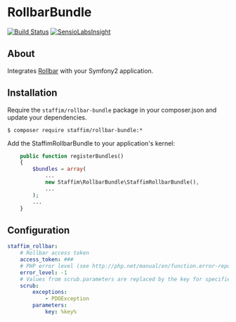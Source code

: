 # RollbarBundle

[![Build Status](https://travis-ci.org/staffim/StaffimRollbarBundle.svg?branch=master)](https://travis-ci.org/staffim/StaffimRollbarBundle) [![SensioLabsInsight](https://insight.sensiolabs.com/projects/ff4df077-5079-4b33-8758-189b251fb3d5/mini.png)](https://insight.sensiolabs.com/projects/ff4df077-5079-4b33-8758-189b251fb3d5)

## About

Integrates [Rollbar](http://rollbar.com/) with your Symfony2 application.

## Installation

Require the `staffim/rollbar-bundle` package in your composer.json and update your dependencies.

    $ composer require staffim/rollbar-bundle:*

Add the StaffimRollbarBundle to your application's kernel:

```php
    public function registerBundles()
    {
        $bundles = array(
            ...
            new Staffim\RollbarBundle\StaffimRollbarBundle(),
            ...
        );
        ...
    }
```

## Configuration

```yml
staffim_rollbar:
    # Rollbar access token
    access_token: ###
    # PHP error level (see http://php.net/manual/en/function.error-reporting.php)
    error_level: -1
    # Values from scrub.parameters are replaced by the key for specified exceptions
    scrub:
        exceptions:
            - PDOException
        parameters:
            key: %key%
```
